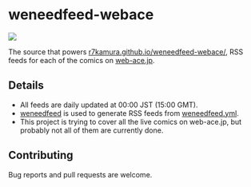 # weneedfeed-webace

[![](https://github.com/r7kamura/weneedfeed-webace/workflows/publish/badge.svg)](https://github.com/r7kamura/weneedfeed-webace/actions?query=workflow%3Apublish)

The source that powers [r7kamura.github.io/weneedfeed-webace/](https://r7kamura.github.io/weneedfeed-webace/),
RSS feeds for each of the comics on [web-ace.jp](https://web-ace.jp/).

## Details

- All feeds are daily updated at 00:00 JST (15:00 GMT).
- [weneedfeed](https://github.com/r7kamura/weneedfeed) is used to generate RSS feeds from [weneedfeed.yml](weneedfeed.yml).
- This project is trying to cover all the live comics on web-ace.jp, but probably not all of them are currently done.

## Contributing

Bug reports and pull requests are welcome.

